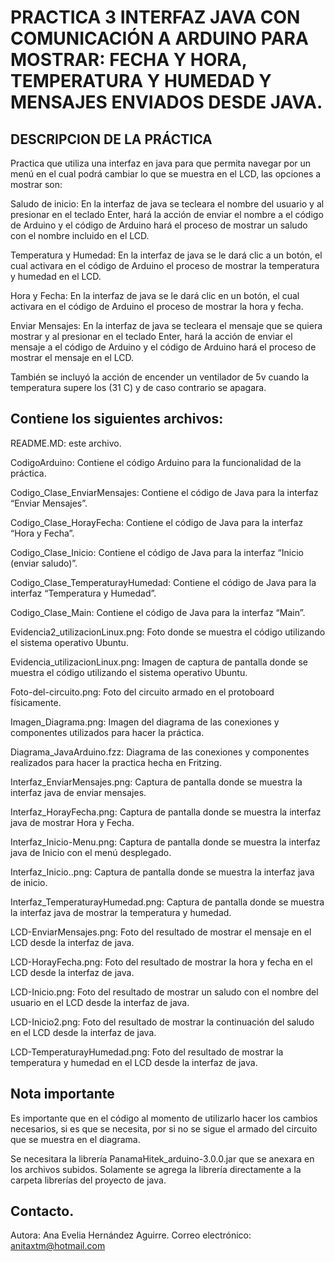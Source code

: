 PRACTICA 3 INTERFAZ JAVA CON COMUNICACIÓN A ARDUINO PARA MOSTRAR: FECHA Y HORA, TEMPERATURA Y HUMEDAD Y MENSAJES ENVIADOS DESDE JAVA.
========================================================================================================================================

DESCRIPCION DE LA PRÁCTICA
---------------------------

Practica que utiliza una interfaz en java para que permita navegar por un menú en el cual podrá cambiar lo que se muestra en el LCD, las opciones a mostrar son: 

Saludo de inicio:
En la interfaz de java se tecleara el nombre del usuario y al presionar en el teclado Enter, hará la acción de enviar el nombre a el código de Arduino y el código de Arduino hará el proceso de mostrar un saludo con el nombre incluido en el LCD.

Temperatura y Humedad:
En la interfaz de java se le dará clic a un botón, el cual activara en el código de Arduino el proceso de mostrar la temperatura y humedad en el LCD.

Hora y Fecha:
En la interfaz de java se le dará clic en un botón, el cual activara en el código de Arduino el proceso de mostrar la hora y fecha.

Enviar Mensajes:
En la interfaz de java  se tecleara el mensaje que se quiera mostrar y al presionar en el teclado Enter, hará la acción de enviar el mensaje a el código de Arduino y el código de Arduino hará el proceso de mostrar el mensaje en el LCD.

También se incluyó la acción de encender un ventilador de 5v cuando la temperatura supere los (31 C) y de caso contrario se apagara.

Contiene los siguientes archivos:
-------------------------------------------
 
README.MD: este archivo.

CodigoArduino: Contiene el código  Arduino para la funcionalidad de la práctica.

Codigo_Clase_EnviarMensajes: Contiene el código de Java para la interfaz “Enviar Mensajes”.

Codigo_Clase_HorayFecha: Contiene el código de Java para la interfaz “Hora y Fecha”.

Codigo_Clase_Inicio: Contiene el código de Java para la interfaz “Inicio (enviar saludo)”.

Codigo_Clase_TemperaturayHumedad: Contiene el código de Java para la interfaz “Temperatura y Humedad”.

Codigo_Clase_Main: Contiene el código de Java para la interfaz “Main”.

Evidencia2_utilizacionLinux.png: Foto donde se muestra el código utilizando el sistema operativo Ubuntu.

Evidencia_utilizacionLinux.png: Imagen de captura de pantalla donde se muestra el código utilizando el sistema operativo Ubuntu.

Foto-del-circuito.png: Foto del circuito armado en el protoboard físicamente.

Imagen_Diagrama.png: Imagen del diagrama de las conexiones y componentes utilizados para hacer la práctica.

Diagrama_JavaArduino.fzz: Diagrama de las conexiones y componentes realizados para hacer la practica hecha en Fritzing.

Interfaz_EnviarMensajes.png: Captura de pantalla  donde se muestra la interfaz java de enviar mensajes.

Interfaz_HorayFecha.png: Captura de pantalla donde se muestra la interfaz java de mostrar Hora y Fecha.

Interfaz_Inicio-Menu.png: Captura de pantalla donde se muestra la interfaz java de Inicio con el menú desplegado.

Interfaz_Inicio..png: Captura de pantalla donde se muestra la interfaz java de inicio.

Interfaz_TemperaturayHumedad.png: Captura de pantalla donde se muestra la interfaz java de mostrar la temperatura y humedad.

LCD-EnviarMensajes.png: Foto del resultado de mostrar el mensaje en el LCD desde la interfaz de java.

LCD-HorayFecha.png: Foto del resultado de mostrar la hora y fecha en el LCD desde la interfaz de java.

LCD-Inicio.png: Foto del resultado de mostrar un saludo con el nombre del usuario en el LCD desde la interfaz de java.

LCD-Inicio2.png: Foto del resultado de mostrar la continuación del saludo en el LCD desde la interfaz de java.

LCD-TemperaturayHumedad.png: Foto del resultado de mostrar la temperatura y humedad en el LCD desde la interfaz de java.

Nota importante
-----------------------

Es importante que en el código al momento de utilizarlo hacer los cambios necesarios, si es que se necesita, por si no se sigue el armado del circuito que se muestra en el diagrama.

Se necesitara la librería PanamaHitek_arduino-3.0.0.jar que se anexara en los archivos subidos. Solamente se agrega la librería directamente a la carpeta librerías del proyecto de java.

Contacto.
--------------
Autora: Ana Evelia Hernández Aguirre.
Correo electrónico: anitaxtm@hotmail.com


 

